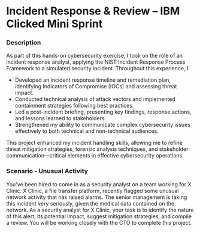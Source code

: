 # Incident Response & Review – IBM Clicked Mini Sprint

### Description
As part of this hands-on cybersecurity exercise, I took on the role of an incident response analyst, applying the NIST Incident Response Process Framework to a simulated security incident. Throughout this experience, I:

  * Developed an incident response timeline and remediation plan, identifying Indicators of Compromise (IOCs) and assessing threat impact.
  * Conducted technical analysis of attack vectors and implemented containment strategies following best practices.
  * Led a post-incident briefing, presenting key findings, response actions, and lessons learned to stakeholders.
  * Strengthened my ability to communicate complex cybersecurity issues effectively to both technical and non-technical audiences.

This project enhanced my incident handling skills, allowing me to refine threat mitigation strategies, forensic analysis techniques, and stakeholder communication—critical elements in effective cybersecurity operations.

### Scenario - Unusual Activity
You've been hired to come in as a security analyst on a team working for X Clinic. X Clinic, a file transfer platform, recently flagged some unusual network activity that has raised alarms. The senior management is taking this incident very seriously, given the medical data contained on the network. As a security analyst for X Clinic, your task is to identify the nature of this alert, its potential impact, suggest mitigation strategies, and compile a review. You will be working closely with the CTO to complete this project.
